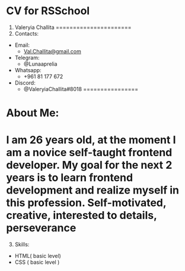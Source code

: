 # CV for RSSchool
1. Valeryia Challita
======================
2. Contacts:
* Email:
   + Val.Challita@gmail.com
* Telegram:
   + @Lunaaprelia
* Whatsapp:
   + +961 81 177 672
* Discord:
   + @ValeryiaChallita#8018 
================
# About Me:
I am 26 years old, at the moment I am a novice self-taught frontend developer. My goal for the next 2 years is to learn frontend development and realize myself in this profession.
**Self-motivated, creative, interested to details, perseverance**
==============
3. Skills:
* HTML( basic level)
* CSS ( basic level )